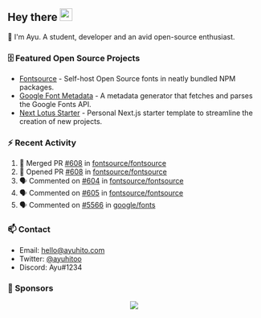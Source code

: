 ## Hey there <img src="https://media.giphy.com/media/hvRJCLFzcasrR4ia7z/giphy.gif" width="25" height="25">

📝 I'm Ayu. A student, developer and an avid open-source enthusiast.

### 🗄 Featured Open Source Projects

- [Fontsource](https://github.com/fontsource/fontsource) - Self-host Open Source fonts in neatly bundled NPM packages.
- [Google Font Metadata](https://github.com/fontsource/google-font-metadata) - A metadata generator that fetches and parses the Google Fonts API.
- [Next Lotus Starter](https://github.com/DecliningLotus/next-lotus-starter) - Personal Next.js starter template to streamline the creation of new projects.

### ⚡ Recent Activity

<!--START_SECTION:activity-->

1. 🎉 Merged PR [#608](https://github.com/fontsource/fontsource/pull/608) in [fontsource/fontsource](https://github.com/fontsource/fontsource)
2. 💪 Opened PR [#608](https://github.com/fontsource/fontsource/pull/608) in [fontsource/fontsource](https://github.com/fontsource/fontsource)
3. 🗣 Commented on [#604](https://github.com/fontsource/fontsource/issues/604) in [fontsource/fontsource](https://github.com/fontsource/fontsource)
4. 🗣 Commented on [#605](https://github.com/fontsource/fontsource/issues/605) in [fontsource/fontsource](https://github.com/fontsource/fontsource)
5. 🗣 Commented on [#5566](https://github.com/google/fonts/issues/5566) in [google/fonts](https://github.com/google/fonts)
<!--END_SECTION:activity-->

### 📫 Contact

- Email: hello@ayuhito.com
- Twitter: [@ayuhitoo](https://twitter.com/ayuhitoo)
- Discord: Ayu#1234


### :sparkling_heart: Sponsors

<p align="center">
  <a href="https://cdn.jsdelivr.net/gh/ayuhito/ayuhito/sponsors.svg">
    <img src='https://cdn.jsdelivr.net/gh/ayuhito/ayuhito/sponsors.svg'/>
  </a>
</p>